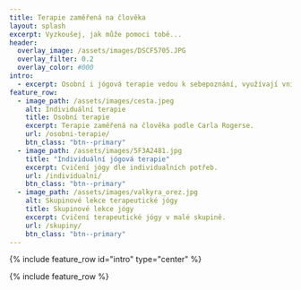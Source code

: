 ```yaml
---
title: Terapie zaměřená na člověka
layout: splash
excerpt: Vyzkoušej, jak může pomoci tobě...
header:
  overlay_image: /assets/images/DSCF5705.JPG
  overlay_filter: 0.2
  overlay_color: #000
intro:
  - excerpt: Osobní i jógová terapie vedou k sebepoznání, využívají vnitřní tendence člověka k osobnímu rozvoji.<br>❉<br>Přináší zklidnění a radost, pomáhají nám spřátelit se s tím, kým jsme.
feature_row:
  - image_path: /assets/images/cesta.jpeg
    alt: Individuální terapie
    title: Osobní terapie
    excerpt: Terapie zaměřená na člověka podle Carla Rogerse.
    url: /osobni-terapie/
    btn_class: "btn--primary"
  - image_path: /assets/images/5F3A2481.jpg
    title: "Individuální jógová terapie"
    excerpt: Cvičení jógy dle individualních potřeb.
    url: /individualni/
    btn_class: "btn--primary"
  - image_path: /assets/images/valkyra_orez.jpg
    alt: Skupinové lekce terapeutické jógy
    title: Skupinové lekce jógy
    excerpt: Cvičení terapeutické jógy v malé skupině.
    url: /skupiny/
    btn_class: "btn--primary"
---
```


{% include feature_row id="intro" type="center" %}

{% include feature_row %}
